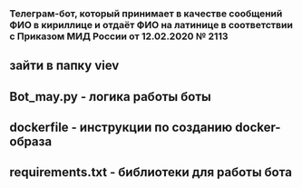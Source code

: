 ### Телеграм-бот, который принимает в качестве сообщений ФИО в кириллице и отдаёт ФИО на латинице в соответствии с Приказом МИД России от 12.02.2020 № 2113


 ## зайти в папку viev


## Bot_may.py - логика работы боты


## dockerfile - инструкции по созданию docker-образа


## requirements.txt - библиотеки для работы бота
